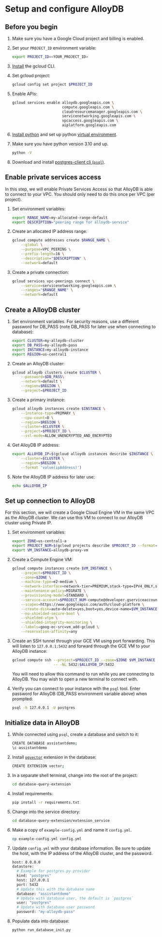 # Setup and configure AlloyDB

## Before you begin

1. Make sure you have a Google Cloud project and billing is enabled.

1. Set your `PROJECT_ID` environment variable:

    ```bash
    export PROJECT_ID=<YOUR_PROJECT_ID>
    ```

1. [Install](https://cloud.google.com/sdk/docs/install) the gcloud CLI.

1. Set gcloud project:

    ```bash
    gcloud config set project $PROJECT_ID
    ```

1. Enable APIs:

    ```bash
    gcloud services enable alloydb.googleapis.com \
                           compute.googleapis.com \
                           cloudresourcemanager.googleapis.com \
                           servicenetworking.googleapis.com \
                           vpcaccess.googleapis.com \
                           aiplatform.googleapis.com
    ```

1. [Install python][install-python] and set up python [virtual environment][venv].

1. Make sure you have python version 3.10 and up.

    ```bash
    python -V
    ```

1. Download and install [postgres-client cli (`psql`)][install-psql].

[install-python]: https://cloud.google.com/python/docs/setup#installing_python
[venv]: https://cloud.google.com/python/docs/setup#installing_and_using_virtualenv
[install-psql]: https://www.timescale.com/blog/how-to-install-psql-on-mac-ubuntu-debian-windows/


## Enable private services access

In this step, we will enable Private Services Access so that AlloyDB is able to
connect to your VPC. You should only need to do this once per VPC (per project). 

1. Set environment variables:

    ```bash
    export RANGE_NAME=my-allocated-range-default
    export DESCRIPTION="peering range for alloydb-service"
    ```

1. Create an allocated IP address range:

    ```bash
    gcloud compute addresses create $RANGE_NAME \
        --global \
        --purpose=VPC_PEERING \
        --prefix-length=16 \
        --description="$DESCRIPTION" \
        --network=default
    ```

1. Create a private connection:

    ```bash
    gcloud services vpc-peerings connect \
        --service=servicenetworking.googleapis.com \
        --ranges="$RANGE_NAME" \
        --network=default
    ```


## Create a AlloyDB cluster

1. Set environment variables. For security reasons, use a different password for
   DB_PASS (note DB_PASS for later use when connecting to database):

    ```bash
    export CLUSTER=my-alloydb-cluster
    export DB_PASS=my-alloydb-pass
    export INSTANCE=my-alloydb-instance
    export REGION=us-central1
    ```

1. Create an AlloyDB cluster:

    ```bash
    gcloud alloydb clusters create $CLUSTER \
        --password=$DB_PASS\
        --network=default \
        --region=$REGION \
        --project=$PROJECT_ID
    ```

1. Create a primary instance:

    ```bash
    gcloud alloydb instances create $INSTANCE \
        --instance-type=PRIMARY \
        --cpu-count=8 \
        --region=$REGION \
        --cluster=$CLUSTER \
        --project=$PROJECT_ID \
        --ssl-mode=ALLOW_UNENCRYPTED_AND_ENCRYPTED
    ```

1. Get AlloyDB IP address:

    ```bash
    export ALLOYDB_IP=$(gcloud alloydb instances describe $INSTANCE \
        --cluster=$CLUSTER \
        --region=$REGION \
        --format 'value(ipAddress)')
    ```

1. Note the AlloyDB IP address for later use:

    ```bash
    echo $ALLOYDB_IP
    ```

## Set up connection to AlloyDB

For this section, we will create a Google Cloud Engine VM in the same VPC as the
AlloyDB cluster. We can use this VM to connect to our AlloyDB cluster using
Private IP.

1. Set environment variables:

    ```bash
    export ZONE=us-central1-a
    export PROJECT_NUM=$(gcloud projects describe $PROJECT_ID --format="value(projectNumber)")
    export VM_INSTANCE=alloydb-proxy-vm
    ```

1. Create a Compute Engine VM:

    ```bash
    gcloud compute instances create $VM_INSTANCE \
        --project=$PROJECT_ID \
        --zone=$ZONE \
        --machine-type=e2-medium \
        --network-interface=network-tier=PREMIUM,stack-type=IPV4_ONLY,subnet=default \
        --maintenance-policy=MIGRATE \
        --provisioning-model=STANDARD \
        --service-account=$PROJECT_NUM-compute@developer.gserviceaccount.com \
        --scopes=https://www.googleapis.com/auth/cloud-platform \
        --create-disk=auto-delete=yes,boot=yes,device-name=$VM_INSTANCE,image=projects/ubuntu-os-cloud/global/images/ubuntu-2004-focal-v20231025,mode=rw,size=10,type=projects/$PROJECT_ID/zones/$ZONE/diskTypes/pd-balanced \
        --no-shielded-secure-boot \
        --shielded-vtpm \
        --shielded-integrity-monitoring \
        --labels=goog-ec-src=vm_add-gcloud \
        --reservation-affinity=any
    ```

1. Create an SSH tunnel through your GCE VM using port forwarding. This will
   listen to `127.0.0.1:5432` and forward through the GCE VM to your AlloyDB
   instance:

    ```bash
    gcloud compute ssh --project=$PROJECT_ID --zone=$ZONE $VM_INSTANCE \
                       -- -NL 5432:$ALLOYDB_IP:5432
    ```

    You will need to allow this command to run while you are connecting to
    AlloyDB. You may wish to open a new terminal to connect with.

1. Verify you can connect to your instance with the `psql` tool. Enter
   password for AlloyDB (DB_PASS environment variable above)  when prompted:

    ```bash
    psql -h 127.0.0.1 -U postgres
    ```

## Initialize data in AlloyDB

1. While connected using `psql`, create a database and switch to it:

    ```bash
    CREATE DATABASE assistantdemo;
    \c assistantdemo
    ```

1. Install [`pgvector`][pgvector] extension in the database:

    ```bash
    CREATE EXTENSION vector;
    ```

1. In a separate shell terminal, change into the root of the project:

    ```bash
    cd database-query-extension
    ```

1. Install requirements:

    ```bash
    pip install -r requirements.txt
    ```

1. Change into the service directory:

    ```bash
    cd database-query-extension/extension_service
    ```

1. Make a copy of `example-config.yml` and name it `config.yml`.

    ```bash
    cp example-config.yml config.yml
    ```

1. Update `config.yml` with your database information. Be sure to update the host, with the IP address of the AlloyDB cluster, and the password.

    ```bash
    host: 0.0.0.0
    datastore:
      # Example for postgres.py provider
      kind: "postgres"
      host: 127.0.0.1
      port: 5432
      # Update this with the database name
      database: "assistantdemo"
      # Update with database user, the default is `postgres`
      user: "postgres"
      # Update with database user password
      password: "my-alloydb-pass"
    ```

1. Populate data into database:

    ```bash
    python run_database_init.py
    ```

[pgvector]: https://github.com/pgvector/pgvector
